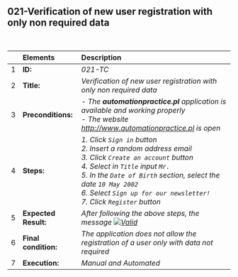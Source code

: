 ##  021-Verification of new user registration with only non required data

<br>

|     | Elements             | Description                                                                               |
| :-- | :------------------- | :---------------------------------------------------------------------------------------- |
| 1   | **ID:**              | _021-TC_                                                                                  |
| 2   | **Title:**           | _Verification of new user registration with only non required data_                       |
| 3   | **Preconditions:**   | _- The **automationpractice.pl** application is available and working properly <br> - The website http://www.automationpractice.pl is open_ |
| 4   | **Steps:**           | _1. Click `Sign in` button <br> 2. Insert a random address email <br> 3. Click `Create an account` button <br> 4. Select in `Title` input `Mr.` <br> 5. In the `Date of Birth` section, select the date `10 May 2002` <br> 6. Select `Sign up for our newsletter!` <br> 7. Click `Register` button_ |
| 5   | **Expected Result:** | _After following the above steps, the message [![Valid](https://img.shields.io/badge/There%20is%203%20error-f3515c)](#)_ |
| 6   | **Final condition:** | _The application does not allow the registration of a user only with data not required_   |
| 7   | **Execution:**       | _Manual and Automated_                                                                    |
